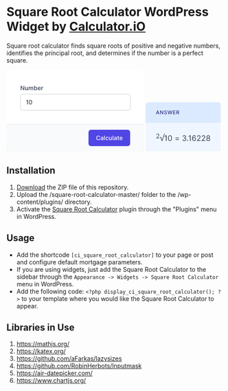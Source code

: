 # Square Root Calculator WordPress Widget by [Calculator.iO](https://www.calculator.io/ "Calculator.iO Homepage")

Square root calculator finds square roots of positive and negative numbers, identifies the principal root, and determines if the number is a perfect square.

![Square Root Calculator Input Form](/assets/images/screenshot-1.png "Square Root Calculator Input Form")
![Square Root Calculator Calculation Results](/assets/images/screenshot-2.png "Square Root Calculator Calculation Results")

## Installation

1. [Download](https://github.com/pub-calculator-io/age-calculator/archive/refs/heads/master.zip) the ZIP file of this repository.
2. Upload the /square-root-calculator-master/ folder to the /wp-content/plugins/ directory.
3. Activate the [Square Root Calculator](https://www.calculator.io/square-root-calculator/ "Square Root Calculator Homepage") plugin through the "Plugins" menu in WordPress.

## Usage
* Add the shortcode `[ci_square_root_calculator]` to your page or post and configure default mortgage parameters.
* If you are using widgets, just add the Square Root Calculator to the sidebar through the `Appearance -> Widgets -> Square Root Calculator` menu in WordPress.
* Add the following code: `<?php display_ci_square_root_calculator(); ?>` to your template where you would like the Square Root Calculator to appear.

## Libraries in Use
1. https://mathjs.org/
2. https://katex.org/
3. https://github.com/aFarkas/lazysizes
4. https://github.com/RobinHerbots/Inputmask
5. https://air-datepicker.com/
6. https://www.chartjs.org/
